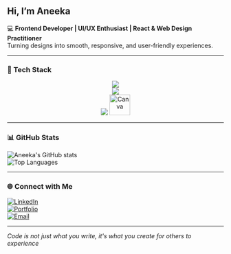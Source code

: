 ## Hi, I’m Aneeka  
💻 **Frontend Developer | UI/UX Enthusiast | React & Web Design Practitioner**  
Turning designs into smooth, responsive, and user-friendly experiences.

---

### 🎯 Tech Stack
<p align="center">
  <!-- 🌐 Core Web -->
  <img src="https://skillicons.dev/icons?i=html,css,js,bootstrap,react,vite" />
  <br>
  <!-- 🛠️ Tools -->
  <img src="https://skillicons.dev/icons?i=git,github,vscode,netlify" />
  <br>
  <!-- 🎨 Design -->
  <img src="https://skillicons.dev/icons?i=figma" />
  <img src="https://upload.wikimedia.org/wikipedia/commons/0/08/Canva_icon_2021.svg" width="48" height="48" title="Canva"/>
</p>



---

### 📊 GitHub Stats

![Aneeka's GitHub stats](https://github-readme-stats.vercel.app/api?username=aneeka026&show_icons=true&theme=tokyonight)  
![Top Languages](https://github-readme-stats.vercel.app/api/top-langs/?username=aneeka026&layout=compact&theme=tokyonight)

---

### 🌐 Connect with Me

[![LinkedIn](https://img.shields.io/badge/LinkedIn-0077B5?style=for-the-badge&logo=linkedin&logoColor=white)](https://www.linkedin.com/in/aneeka-a74166204/)  
[![Portfolio](https://img.shields.io/badge/Portfolio-000000?style=for-the-badge&logo=vercel&logoColor=white)](https://anee-portfolio.netlify.app/)  
[![Email](https://img.shields.io/badge/Email-D14836?style=for-the-badge&logo=gmail&logoColor=white)](mailto:aneeka.0026@gmail.com)  

---

*Code is not just what you write, it's what you create for others to experience*
